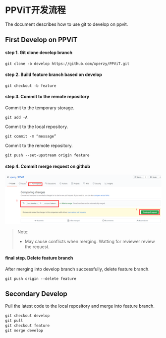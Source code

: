 # PPViT开发流程 #
The document describes how to use git to develop on ppvit.

## First Develop on PPViT

#### step 1. Git clone develop branch

```shell
git clone -b develop https://github.com/xperzy/PPViT.git
```

#### step 2. Build feature branch based on develop

```shell
git checkout -b feature
```

#### step 3. Commit to the remote repository

Commit to the temporary storage.

```shell
git add -A
```

Commit to the local repository.
```shell
git commit -m “message”
```

Commit to the remote repository.
```shell
git push --set-upstream origin feature
```

#### step 4. Commit merge request on github

![image](https://github.com/wflrz123/Document_classify/blob/master/%E5%9B%BE%E7%89%871.png)

> Note:
> - May cause conflicts when merging. Watting for reviewer review the request.

#### final step. Delete feature branch

After merging into develop branch successfully, delete feature branch.
```shell
git push origin --delete feature
```

## Secondary Develop 

Pull the latest code to the local repository and merge into feature branch.

```shell
git checkout develop
git pull
git checkout feature
git merge develop
```

